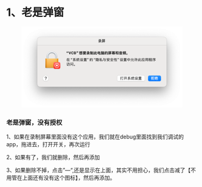# 1、老是弹窗

<figure><img src="../../../../.gitbook/assets/image (13) (1).png" alt=""><figcaption></figcaption></figure>

### 老是弹窗，没有授权

1、如果在录制屏幕里面没有这个应用，我们就在debug里面找到我们调试的app，拖进去，打开开关，再次运行

2、如果有了，我们就删除，然后再添加

3、如果删除不掉，点击”—“,还是显示在上面，其实不用担心，我们点击减了【不用管在上面还有没有这个图标】，然后再添加。

